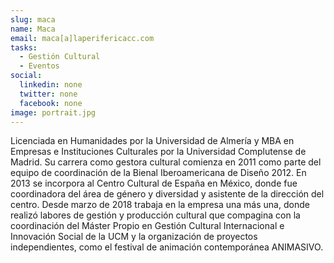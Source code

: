 ```yaml
---
slug: maca
name: Maca
email: maca[a]laperifericacc.com
tasks:
  - Gestión Cultural
  - Eventos
social:
  linkedin: none
  twitter: none
  facebook: none
image: portrait.jpg
---
```


Licenciada en Humanidades por la Universidad de Almería y MBA en Empresas e
Instituciones Culturales por la Universidad Complutense de Madrid. Su carrera
como gestora cultural comienza en 2011 como parte del equipo de coordinación de
la Bienal Iberoamericana de Diseño 2012. En 2013 se incorpora al Centro Cultural
de España en México, donde fue coordinadora del área de género y diversidad y
asistente de la dirección del centro. Desde marzo de 2018 trabaja en la empresa
una más una, donde realizó labores de gestión y producción cultural que
compagina con la coordinación del Máster Propio en Gestión Cultural
Internacional e Innovación Social de la UCM y la organización de proyectos
independientes, como el festival de animación contemporánea ANIMASIVO.
